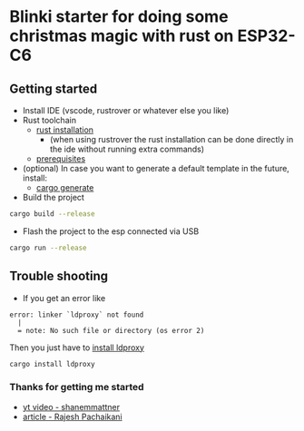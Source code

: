 # Blinki starter for doing some christmas magic with rust on ESP32-C6

## Getting started
- Install IDE (vscode, rustrover or whatever else you like)
- Rust toolchain
  - [rust installation](https://dev.to/francescoxx/rust-installation-hello-world-1omk)
    - (when using rustrover the rust installation can be done directly in the ide without running extra commands)
  - [prerequisites](https://docs.espressif.com/projects/esp-idf/en/latest/esp32/get-started/linux-macos-setup.html#step-1-install-prerequisites)
- (optional) In case you want to generate a default template in the future, install: 
  - [cargo generate](https://github.com/cargo-generate/cargo-generate)
- Build the project
```sh
cargo build --release
```
- Flash the project to the esp connected via USB
```sh
cargo run --release
```

## Trouble shooting
- If you get an error like 
```
error: linker `ldproxy` not found
  |
  = note: No such file or directory (os error 2)

```
Then you just have to [install ldproxy](https://docs.esp-rs.org/book/troubleshooting/std.html#missing-ldproxy)
```sh
cargo install ldproxy

```

### Thanks for getting me started
- [yt video - shanemmattner](https://www.youtube.com/watch?v=vUSHaogHs1s&ab_channel=ShaneMattner)
- [article - Rajesh Pachaikani](https://medium.com/@rajeshpachaikani/connect-esp32-to-wifi-with-rust-7d12532f539b)